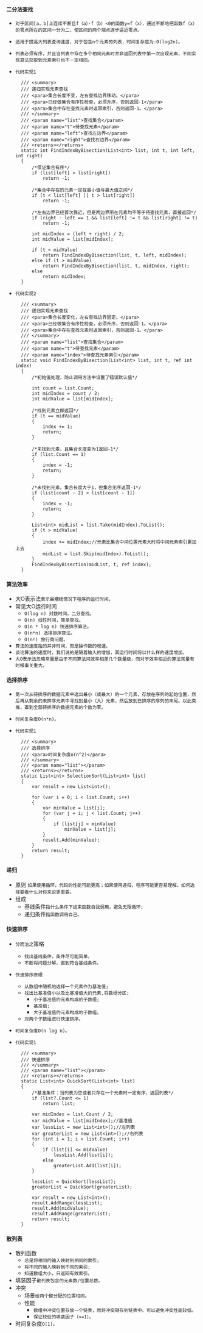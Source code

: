 #### 二分法查找
- `对于区间[a，b]上连续不断且f（a）·f（b）<0的函数y=f（x），通过不断地把函数f（x）的零点所在的区间一分为二，使区间的两个端点逐步逼近零点。`

- `适用于提高大列表查询速度，对于包含n个元素的列表，时间复杂度为:O(log2n)。`

- `列表必须有序，并且当列表中存在多个相同元素时并非返回列表中第一次出现元素，不同实现算法获取到元素索引也不一定相同。`
- `代码实现1`

        /// <summary>
        /// 递归实现元素查找
        /// <para>集合长度不变，左右查找边界移动。</para>
        /// <para>已经做集合有序性检查，必须升序，否则返回-1</para>
        /// <para>集合中存在查找元素时返回索引，否则返回-1。</para>
        /// </summary>
        /// <param name="list">查找集合</param>
        /// <param name="t">待查找元素</param>
        /// <param name="left">查找左边界</param>
        /// <param name="right">查找右边界</param>
        /// <returns></returns>
        static int FindIndexByBisection(List<int> list, int t, int left, int right)
        {
            /*保证集合有序*/
            if (list[left] > list[right])
                return -1;

            /*集合中存在的元素一定在最小值与最大值之间*/
            if (t < list[left] || t > list[right])
                return -1;

            /*左右边界已经首次靠近，但是两边界所在元素均不等于待查找元素，直接返回*/
            if (right - left == 1 && list[left] != t && list[right] != t)
                return -1;

            int midIndex = (left + right) / 2;
            int midValue = list[midIndex];

            if (t < midValue)
                return FindIndexByBisection(list, t, left, midIndex);
            else if (t > midValue)
                return FindIndexByBisection(list, t, midIndex, right);
            else
                return midIndex;
        }

- `代码实现2`

        /// <summary>
        /// 递归实现元素查找
        /// <para>集合长度变化，左右查找边界固定。</para>
        /// <para>已经做集合有序性检查，必须升序，否则返回-1。</para>
        /// <para>集合中存在查找元素时返回索引，否则返回-1。</para>
        /// </summary>
        /// <param name="list">查找集合</param>
        /// <param name="t">待查找元素</param>
        /// <param name="index">待查找元素索引</param>
        static void FindIndexByBisection(List<int> list, int t, ref int index)
        {
            /*初始值处理，防止调用方法中设置了错误默认值*/

            int count = list.Count;
            int midIndex = count / 2;
            int midValue = list[midIndex];

            /*找到元素立即返回*/
            if (t == midValue)
            {
                index += 1;
                return;
            }

            /*未找到元素，且集合长度变为1返回-1*/
            if (list.Count == 1)
            {
                index = -1;
                return;
            }

            /*未找到元素，集合长度大于1，但集合无序返回-1*/
            if (list[count - 2] > list[count - 1])
            {
                index = -1;
                return;
            }

            List<int> midList = list.Take(midIndex).ToList();
            if (t > midValue)
            {
                index += midIndex;//元素比集合中间位置元素大时将中间元素索引累加上去
                midList = list.Skip(midIndex).ToList();
            }
            FindIndexByBisection(midList, t, ref index);
        }

#### 算法效率
- 大O表示法`表示最糟糕情况下程序的运行时间。`
- 常见大O运行时间
    - `O(log n) 对数时间，二分查找。`
    - `O(n) 线性时间，简单查找。`
    - `O(n * log n) 快速排序算法。`
    - `O(n*n) 选择排序算法。`
    - `O(n!) 旅行商问题。`
- `算法的速度指的并非时间，而是操作数的增速。`
- `谈论算法的速度时，我们说的是随着输入的增加，其运行时间将以什么样的速度增加。`
- `大O表示法忽略常量是由于不同算法间效率相差几个数量级，而对于效率相近的算法常量有时候事关重大。`

#### 选择排序
- `第一次从待排序的数据元素中选出最小（或最大）的一个元素，存放在序列的起始位置，然后再从剩余的未排序元素中寻找到最小（大）元素，然后放到已排序的序列的末尾。以此类推，直到全部待排序的数据元素的个数为零。`
- `时间复杂度O(n*n)。`
- `代码实现1`

        /// <summary>
        /// 选择排序
        /// <para>时间复杂度o(n^2)</para>
        /// </summary>
        /// <param name="list"></param>
        /// <returns></returns>
        static List<int> SelectionSort(List<int> list)
        {
            var result = new List<int>();

            for (var i = 0; i < list.Count; i++)
            {
                var minValue = list[i];
                for (var j = i; j < list.Count; j++)
                {
                    if (list[j] < minValue)
                        minValue = list[j];
                }
                result.Add(minValue);
            }
            return result;
        }
#### 递归
- 原则 `如果使用循环，代码的性能可能更高；如果使用递归，程序可能更容易理解。如何选择要看什么对你来说更重要。`
- 组成
    - 基线条件`指什么条件下结束函数自我调用，避免无限循环;`
    - 递归条件`指函数调用自己。`

#### 快速排序
- `分而治之`策略
    - `找出基线条件，条件尽可能简单。`
    - `不断将问题分解，直到符合基线条件。`
- `快速排序原理`
    - `从数组中随机地选择一个元素作为基准值;`
    - `找出比基准值小以及比基准值大的元素,将数组分区;`
        - `小于基准值的元素构成的子数组;`
        - `基准值;`
        - `大于基准值的元素构成的子数组。`
    - `对两个子数组进行快速排序。`
- `时间复杂度O(n log n)。`
- `代码实现1`

        /// <summary>
        /// 快速排序
        /// </summary>
        /// <param name="list"></param>
        /// <returns></returns>
        static List<int> QuickSort(List<int> list)
        {
            /*基准条件：当列表为空或者只存在一个元素时一定有序，返回列表*/
            if (list?.Count <= 1)
                return list;

            var midIndex = list.Count / 2;
            var midValue = list[midIndex];//基准值
            var lessList = new List<int>();//左列表
            var greaterList = new List<int>();//右列表
            for (int i = 1; i < list.Count; i++)
            {
                if (list[i] <= midValue)
                    lessList.Add(list[i]);
                else
                    greaterList.Add(list[i]);
            }

            lessList = QuickSort(lessList);
            greaterList = QuickSort(greaterList);

            var result = new List<int>();
            result.AddRange(lessList);
            result.Add(midValue);
            result.AddRange(greaterList);
            return result;
        }

#### 散列表
- 散列函数
    - `总是将相同的输入映射到相同的索引;`
    - `将不同的输入映射到不同的索引;`
    - `知道数组大小，只返回有效索引。`
- 填装因子`散列表包含的元素数/位置总数。`
- 冲突
    - 场景`给两个键分配的位置相同。`
    - 性能
        - `数组中冲突位置存放一个链表，而将冲突键存到链表中。可以避免冲突性能较低。`
        - `保证较低的填装因子（<=1）。`
- 时间复杂度`O(1)。`